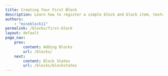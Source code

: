 ```yaml
---
title: Creating Your First Block
description: Learn how to register a simple block and block item, texture and model it.
authors:
    - "mineblock11"
permalink: /blocks/first-block
layout: default
page_nav:
    prev:
        content: Adding Blocks
        url: /blocks/
    next:
        content: Block States
        url: /blocks/blockstates
---
```


